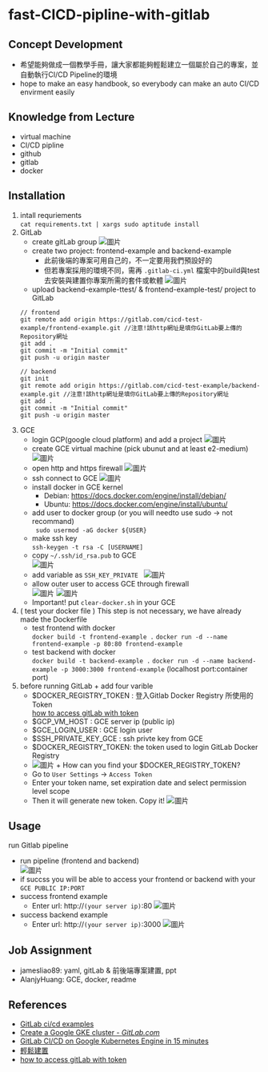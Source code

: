 # fast-CICD-pipline-with-gitlab
## Concept Development
- 希望能夠做成一個教學手冊，讓大家都能夠輕鬆建立一個屬於自己的專案，並自動執行CI/CD Pipeline的環境
- hope to make an easy handbook, so everybody can make an auto CI/CD envirment easily
## Knowledge from Lecture
* virtual machine
* CI/CD pipline 
* github
* gitlab
* docker
## Installation
  1. intall requriements <br>
  ``cat requirements.txt | xargs sudo aptitude install``
  2. GitLab 
      + create gitLab group
    ![圖片](https://user-images.githubusercontent.com/52521773/174013644-f574e8c7-fded-460f-94c1-3a784d705bd6.png)
      + create two project: frontend-example and backend-example 
        - 此前後端的專案可用自己的，不一定要用我們預設好的
        - 但若專案採用的環境不同，需再 `.gitlab-ci.yml` 檔案中的build與test去安裝與建置你專案所需的套件或軟體
      ![圖片](https://user-images.githubusercontent.com/52521773/174013913-de5c92f7-35ec-46b9-ab1a-b4fab3138a32.png)
      + upload backend-example-ttest/ & frontend-example-test/ project to GitLab<br>
      ```
      // frontend
      git remote add origin https://gitlab.com/cicd-test-example/frontend-example.git //注意!該http網址是填你GitLab要上傳的Repository網址
      git add .
      git commit -m "Initial commit"
      git push -u origin master

      // backend
      git init
      git remote add origin https://gitlab.com/cicd-test-example/backend-example.git //注意!該http網址是填你GitLab要上傳的Repository網址
      git add .
      git commit -m "Initial commit"
      git push -u origin master
      ```
  3. GCE
      + login GCP(google cloud platform) and add a project
      ![圖片](https://user-images.githubusercontent.com/52521773/174016042-75b9397c-e75b-4102-9fab-80f33b553ac5.png)
      + create GCE virtual machine (pick ubunut and at least e2-medium)  
      ![圖片](https://user-images.githubusercontent.com/52521773/174016466-727dbcd6-dcf2-4dfa-a76c-217fe6d36e1d.png)
      + open http and https firewall
      ![圖片](https://user-images.githubusercontent.com/52521773/174018460-38f9a46a-5f17-4612-be2f-1edd6b763076.png)
      + ssh connect to GCE
      ![圖片](https://user-images.githubusercontent.com/52521773/174016840-cc1fb2a7-12f9-4df6-abc8-d0ca8c28b30f.png)
      + install docker in GCE kernel
        - Debian: https://docs.docker.com/engine/install/debian/
        - Ubuntu: https://docs.docker.com/engine/install/ubuntu/
      + add user to docker group (or you will needto use sudo -> not recommand)<br>
      ``` sudo usermod -aG docker ${USER}```
      + make ssh key <br>
      ``ssh-keygen -t rsa -C [USERNAME] ``
      + copy ``~/.ssh/id_rsa.pub`` to GCE  <br>
      ![圖片](https://user-images.githubusercontent.com/52521773/174017415-de85989b-9c4a-47e3-b9a1-8db4daefa9cd.png)
      + add variable as ``SSH_KEY_PRIVATE `` 
      ![圖片](https://user-images.githubusercontent.com/52521773/174017930-1598fa29-ac9c-462f-b724-87538c6568dd.png)
      + allow outer user to access GCE through firewall<br>
      ![圖片](https://user-images.githubusercontent.com/52521773/174018109-d75deb5a-544e-4808-af24-eebaf46d7ff5.png)
      ![圖片](https://user-images.githubusercontent.com/52521773/174018596-5c944536-3fcf-4556-8e06-90631045de03.png)
      + Important! put `clear-docker.sh` in your GCE
  4. ( test your docker file ) This step is not necessary, we have already made the Dockerfile 
      + test frontend with docker <br>
        ``` docker build -t frontend-example . ```
        ``` docker run -d --name frontend-example -p 80:80 frontend-example ```
      + test backend with docker <br>
        ``` docker build -t backend-example . ```
        ``` docker run -d --name backend-example -p 3000:3000 frontend-example ```   (localhost port:container port)
  5. before running GitLab
    + add four varible 
        - $DOCKER_REGISTRY_TOKEN : 登入Gitlab Docker Registry 所使用的 Token<br>
        [how to access gitLab with token](https://docs.gitlab.com/ee/user/profile/personal_access_tokens.html)
        - $GCP_VM_HOST : GCE server ip (public ip)
        - $GCE_LOGIN_USER : GCE login user
        - $SSH_PRIVATE_KEY_GCE : ssh privte key from GCE
        - $DOCKER_REGISTRY_TOKEN: the token used to login GitLab Docker Registry
        - ![圖片](https://i.imgur.com/LK930pd.png)
    + How can you find your $DOCKER_REGISTRY_TOKEN?
        - Go to `User Settings` -> `Access Token`
        - Enter your token name, set expiration date and select permission level scope
        - Then it will generate new token. Copy it!
        ![圖片](https://i.imgur.com/eBDIGfI.png)

 
## Usage
run Gitlab pipeline
+ run pipeline (frontend and backend)<br>
    ![圖片](https://user-images.githubusercontent.com/52521773/174021206-fefd2efd-f3e7-4eb8-be4a-8c4473f68317.png)
+ if succss you will be able to access your frontend or backend with your ``GCE PUBLIC IP:PORT``
+ success frontend example<br>
    - Enter url: http://`(your server ip)`:80
    ![圖片](https://user-images.githubusercontent.com/52521773/174021909-0d916606-1d7f-4890-8fbe-5651c0310d75.png)
+ success backend example<br>
    - Enter url: http://`(your server ip)`:3000
    ![圖片](https://user-images.githubusercontent.com/52521773/174021964-dcc251da-f893-4b3c-be69-ad67dff4497b.png)

## Job Assignment
+ jamesliao89: yaml, gitLab & 前後端專案建置, ppt
+ AlanjyHuang: GCE, docker, readme
## References
- [GitLab ci/cd examples](https://docs.gitlab.com/ee/ci/examples/)
- [Create a Google GKE cluster - *GitLab.com*](https://docs.gitlab.com/ee/user/infrastructure/clusters/connect/new_gke_cluster.html)
- [GitLab CI/CD on Google Kubernetes Engine in 15 minutes](https://about.gitlab.com/blog/2020/03/27/gitlab-ci-on-google-kubernetes-engine/)
- [輕鬆建置](https://iamhongwei0417.medium.com/%E8%BC%95%E9%AC%86%E5%BB%BA%E7%BD%AE-gitlab-ci-cd-docker-gcp-compute-engine-react-nodejs-%E7%B6%B2%E9%A0%81%E5%89%8D%E5%BE%8C%E7%AB%AF%E8%87%AA%E5%8B%95%E5%8C%96%E6%95%B4%E5%90%88%E9%83%A8%E7%BD%B2-part-1-bcbf79e8c874)
- [how to access gitLab with token](https://docs.gitlab.com/ee/user/profile/personal_access_tokens.html)

